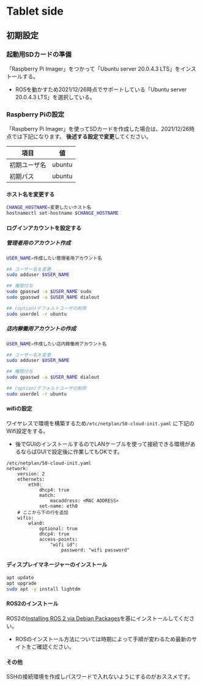 # Tablet side

<link rel="stylesheet" href="https://github.com/MaSiRo-Project-OSS/IoT_BELL/doc/style.less?raw=true">

## 初期設定

### 起動用SDカードの準備

「Raspberry Pi Imager」をつかって「Ubuntu server 20.0.4.3 LTS」をインストールする。

* ROSを動かすため2021/12/26時点でサポートしている「Ubuntu server 20.0.4.3 LTS」を選択している。


### Raspberry Piの設定

「Raspberry Pi Imager」を使ってSDカードを作成した場合は、2021/12/26時点では下記になります。
**後述する設定で変更**してください。

| 項目         | 値     |
| ------------ | ------ |
| 初期ユーザ名 | ubuntu |
| 初期パス     | ubuntu |

#### ホスト名を変更する

```bash
CHANGE_HOSTNAME=変更したいホスト名
hostnamectl set-hostname $CHANGE_HOSTNAME
```

#### ログインアカウントを設定する

##### 管理者用のアカウント作成

```bash
USER_NAME=作成したい管理者用アカウント名

## ユーザー名を変更
sudo adduser $USER_NAME

## 権限付与
sudo gpasswd -a $USER_NAME sudo
sudo gpasswd -a $USER_NAME dialout

## (option)デフォルトユーザの削除
sudo userdel -r ubuntu
```

##### 店内稼働用アカウントの作成

```bash
USER_NAME=作成したい店内稼働用アカウント名

## ユーザー名を変更
sudo adduser $USER_NAME

## 権限付与
sudo gpasswd -a $USER_NAME dialout

## (option)デフォルトユーザの削除
sudo userdel -r ubuntu
```


#### wifiの設定

ワイヤレスで環境を構築するため```/etc/netplan/50-cloud-init.yaml``` に下記のWifi設定をする。

* 後でGUIのインストールするのでLANケーブルを使って接続できる環境があるならばGUIで設定後に作業してもOKです。

```text
/etc/netplan/50-cloud-init.yaml
network:
    version: 2
    ethernets:
        eth0:
            dhcp4: true
            match:
                macaddress: <MAC ADDRESS>
            set-name: eth0
    # ここから下の行を追加
    wifis:
        wlan0:
            optional: true
            dhcp4: true
            access-points:
                "wifi id":
                    password: "wifi password"
```


#### ディスプレイマネージャーのインストール

```bash
apt update
apt upgrade
sudo apt -y install lightdm
```

#### ROS2のインストール

ROS2の[Installing ROS 2 via Debian Packages](https://docs.ros.org/en/foxy/Installation/Ubuntu-Install-Debians.html)を基にインストールしてください。

* ROSのインストール方法については時期によって手順が変わるため最新のサイトをご確認ください。

#### その他

SSHの接続環境を作成しパスワードで入れないようにするのがおススメです。


